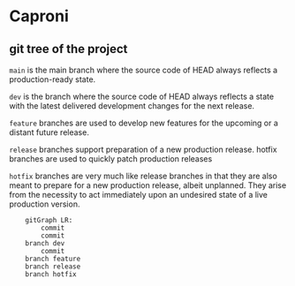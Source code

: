 # Caproni

## git tree of the project 



```main``` is the main branch where the source code of HEAD always reflects a production-ready state.

```dev``` is the branch where the source code of HEAD always reflects a state with the latest delivered development changes for the next release.

```feature``` branches are used to develop new features for the upcoming or a distant future release.

```release``` branches support preparation of a new production release.
hotfix branches are used to quickly patch production releases

```hotfix``` branches are very much like release branches in that they are also meant to prepare for a new production release, albeit unplanned. They arise from the necessity to act immediately upon an undesired state of a live production version.


```mermaid 
    gitGraph LR:
        commit
        commit
    branch dev
        commit
    branch feature
    branch release
    branch hotfix 
```
